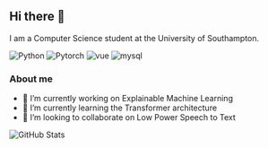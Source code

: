 ## Hi there 👋

I am a Computer Science student at the University of Southampton.

![Python](https://img.shields.io/badge/Python-FFD43B?style=for-the-badge&logo=python&logoColor=blue)
![Pytorch](https://img.shields.io/badge/PyTorch-EE4C2C?style=for-the-badge&logo=pytorch&logoColor=white)
![vue](https://img.shields.io/badge/Vue.js-35495E?style=for-the-badge&logo=vuedotjs&logoColor=4FC08D)
![mysql](https://img.shields.io/badge/MySQL-005C84?style=for-the-badge&logo=mysql&logoColor=white)

### About me

- 🔭 I’m currently working on Explainable Machine Learning
- 🌱 I’m currently learning the Transformer architecture
- 👯 I’m looking to collaborate on Low Power Speech to Text

![GitHub Stats](https://github-readme-stats.vercel.app/api?username=Spratt93&show_icons=true&theme=radical)
